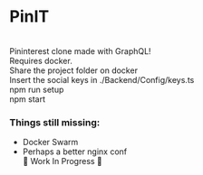 # PinIT
<br/>Pininterest clone made with GraphQL! 
<br/>Requires docker. 
<br/>Share the project folder on docker
<br/>Insert the social keys in ./Backend/Config/keys.ts 
<br/>npm run setup 
<br/>npm start 
### Things still missing:
- Docker Swarm
- Perhaps a better nginx conf
<br/>🐳 Work In Progress 🐳

